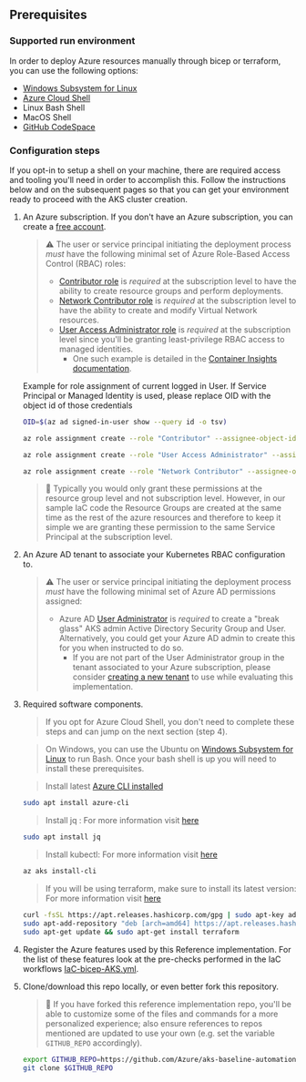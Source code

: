 ## Prerequisites

### Supported run environment

In order to deploy Azure resources manually through bicep or terraform, you can use the following options:

- [Windows Subsystem for Linux](https://learn.microsoft.com/windows/wsl/about#what-is-wsl-2)
- [Azure Cloud Shell](https://shell.azure.com)
- Linux Bash Shell
- MacOS Shell
- [GitHub CodeSpace](https://github.com/features/codespaces)

### Configuration steps

If you opt-in to setup a shell on your machine, there are required access and tooling you'll need in order to accomplish this. Follow the instructions below and on the subsequent pages so that you can get your environment ready to proceed with the AKS cluster creation.

1. An Azure subscription. If you don't have an Azure subscription, you can create a [free account](https://azure.microsoft.com/free).

   > :warning: The user or service principal initiating the deployment process _must_ have the following minimal set of Azure Role-Based Access Control (RBAC) roles:
   >
   > - [Contributor role](https://learn.microsoft.com/azure/role-based-access-control/built-in-roles#contributor) is _required_ at the subscription level to have the ability to create resource groups and perform deployments.
   > - [Network Contributor role](https://learn.microsoft.com/azure/role-based-access-control/built-in-roles#network-contributor) is _required_ at the subscription level to have the ability to create and modify Virtual Network resources.
   > - [User Access Administrator role](https://learn.microsoft.com/azure/role-based-access-control/built-in-roles#user-access-administrator) is _required_ at the subscription level since you'll be granting least-privilege RBAC access to managed identities.
   >   - One such example is detailed in the [Container Insights documentation](https://learn.microsoft.com/azure/azure-monitor/containers/container-insights-troubleshoot#authorization-error-during-onboarding-or-update-operation).

   Example for role assignment of current logged in User. If Service Principal or Managed Identity is used, please replace OID with the object id of those credentials
   
   ```bash 
   OID=$(az ad signed-in-user show --query id -o tsv)

   az role assignment create --role "Contributor" --assignee-object-id $OID --assignee-principal-type ServicePrincipal

   az role assignment create --role "User Access Administrator" --assignee-object-id $OID --assignee-principal-type ServicePrincipal

   az role assignment create --role "Network Contributor" --assignee-object-id $OID --assignee-principal-type ServicePrincipal
   ```

      > :twisted_rightwards_arrows: Typically you would only grant these permissions at the resource group level and not subscription level. However, in our sample IaC code the Resource Groups are created at the same time as the rest of the azure resources and therefore to keep it simple we are granting these permission to the same Service Principal at the subscription level.  

2. An Azure AD tenant to associate your Kubernetes RBAC configuration to.

   > :warning: The user or service principal initiating the deployment process _must_ have the following minimal set of Azure AD permissions assigned:
   >
   > - Azure AD [User Administrator](https://learn.microsoft.com/azure/active-directory/users-groups-roles/directory-assign-admin-roles#user-administrator-permissions) is _required_ to create a "break glass" AKS admin Active Directory Security Group and User. Alternatively, you could get your Azure AD admin to create this for you when instructed to do so.
   >   - If you are not part of the User Administrator group in the tenant associated to your Azure subscription, please consider [creating a new tenant](https://learn.microsoft.com/azure/active-directory/fundamentals/active-directory-access-create-new-tenant#create-a-new-tenant-for-your-organization) to use while evaluating this implementation.

3. Required software components.

   >If you opt for Azure Cloud Shell, you don't need to complete these steps and can jump on the next section (step 4).  

   >On Windows, you can use the Ubuntu on [Windows Subsystem for Linux](https://learn.microsoft.com/windows/wsl/about#what-is-wsl-2) to run Bash. Once your bash shell is up you will need to install these prerequisites.

   > Install latest [Azure CLI installed](https://learn.microsoft.com/cli/azure/install-azure-cli?view=azure-cli-latest)

   ```bash
   sudo apt install azure-cli
   ```

   > Install jq : For more information visit [here](https://stedolan.github.io/jq/download/)

   ```bash
   sudo apt install jq
   ```

   > Install kubectl: For more information visit [here](https://kubernetes.io/docs/tasks/tools/install-kubectl/)

   ```bash
   az aks install-cli
   ```

   > If you will be using terraform, make sure to install its latest version: For more information visit [here](https://learn.hashicorp.com/tutorials/terraform/install-cli)

   ```bash
   curl -fsSL https://apt.releases.hashicorp.com/gpg | sudo apt-key add -
   sudo apt-add-repository "deb [arch=amd64] https://apt.releases.hashicorp.com $(lsb_release -cs) main"
   sudo apt-get update && sudo apt-get install terraform
   ```

4. Register the Azure features used by this Reference implementation. For the list of these features look at the pre-checks performed in the IaC workflows [IaC-bicep-AKS.yml](../.github/workflows/IaC-bicep-AKS.yml).
   
5. Clone/download this repo locally, or even better fork this repository.

   > :twisted_rightwards_arrows: If you have forked this reference implementation repo, you'll be able to customize some of the files and commands for a more personalized experience; also ensure references to repos mentioned are updated to use your own (e.g. set the variable `GITHUB_REPO` accordingly).

   ```bash
   export GITHUB_REPO=https://github.com/Azure/aks-baseline-automation.git
   git clone $GITHUB_REPO
   ```
